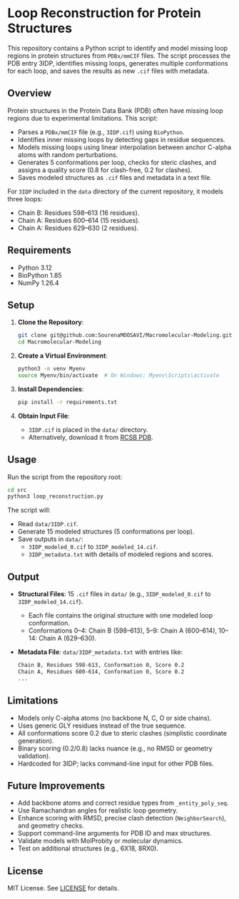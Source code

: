 # Loop Reconstruction for Protein Structures

This repository contains a Python script to identify and model missing loop regions in protein structures from `PDBx/mmCIF` files. The script processes the PDB entry 3IDP, identifies missing loops, generates multiple conformations for each loop, and saves the results as new `.cif` files with metadata.

## Overview

Protein structures in the Protein Data Bank (PDB) often have missing loop regions due to experimental limitations. This script:

- Parses a `PDBx/mmCIF` file (e.g., `3IDP.cif`) using `BioPython`.
- Identifies inner missing loops by detecting gaps in residue sequences.
- Models missing loops using linear interpolation between anchor C-alpha atoms with random perturbations.
- Generates 5 conformations per loop, checks for steric clashes, and assigns a quality score (0.8 for clash-free, 0.2 for clashes).
- Saves modeled structures as `.cif` files and metadata in a text file.

For `3IDP` included in the `data` directory of the current repository, it models three loops:

- Chain B: Residues 598–613 (16 residues).
- Chain A: Residues 600–614 (15 residues).
- Chain A: Residues 629–630 (2 residues).

## Requirements

- Python 3.12
- BioPython 1.85
- NumPy 1.26.4

## Setup

1. **Clone the Repository**:

   ```bash
   git clone git@github.com:SourenaMOOSAVI/Macromolecular-Modeling.git
   cd Macromolecular-Modeling
   ```

2. **Create a Virtual Environment**:

   ```bash
   python3 -m venv Myenv
   source Myenv/bin/activate  # On Windows: Myenv\Scripts\activate
   ```

3. **Install Dependencies**:

   ```bash
   pip install -r requirements.txt
   ```

4. **Obtain Input File**:
   - `3IDP.cif` is placed in the `data/` directory.
   - Alternatively, download it from [RCSB PDB](https://www.rcsb.org/structure/3IDP).

## Usage

Run the script from the repository root:

```bash
cd src
python3 loop_reconstruction.py
```

The script will:

- Read `data/3IDP.cif`.
- Generate 15 modeled structures (5 conformations per loop).
- Save outputs in `data/`:
  - `3IDP_modeled_0.cif` to `3IDP_modeled_14.cif`.
  - `3IDP_metadata.txt` with details of modeled regions and scores.

## Output

- **Structural Files**: 15 `.cif` files in `data/` (e.g., `3IDP_modeled_0.cif` to `3IDP_modeled_14.cif`).
  - Each file contains the original structure with one modeled loop conformation.
  - Conformations 0–4: Chain B (598–613), 5–9: Chain A (600–614), 10–14: Chain A (629–630).
- **Metadata File**: `data/3IDP_metadata.txt` with entries like:

   ```bash
  Chain B, Residues 598-613, Conformation 0, Score 0.2
  Chain A, Residues 600-614, Conformation 0, Score 0.2
  ...
   ```

## Limitations

- Models only C-alpha atoms (no backbone N, C, O or side chains).
- Uses generic GLY residues instead of the true sequence.
- All conformations score 0.2 due to steric clashes (simplistic coordinate generation).
- Binary scoring (0.2/0.8) lacks nuance (e.g., no RMSD or geometry validation).
- Hardcoded for 3IDP; lacks command-line input for other PDB files.

## Future Improvements

- Add backbone atoms and correct residue types from `_entity_poly_seq`.
- Use Ramachandran angles for realistic loop geometry.
- Enhance scoring with RMSD, precise clash detection (`NeighborSearch`), and geometry checks.
- Support command-line arguments for PDB ID and max structures.
- Validate models with MolProbity or molecular dynamics.
- Test on additional structures (e.g., 6X18, 8RX0).

## License

MIT License. See [LICENSE](LICENSE) for details.
